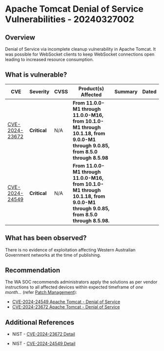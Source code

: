 # Apache Tomcat Denial of Service Vulnerabilities - 20240327002

## Overview

Denial of Service via incomplete cleanup vulnerability in Apache Tomcat. It was possible for WebSocket clients to keep WebSocket connections open leading to increased resource consumption.

## What is vulnerable?

| CVE    | Severity     | CVSS | Product(s) Affected | Summary | Dated |
| ------ | ------------ | ---- | ------------------- | ------- | ----- |
| [CVE-2024-23672](<https://nvd.nist.gov/vuln/detail/CVE-2024-23672>) | **Critical** | N/A  | **From 11.0.0-M1 through 11.0.0-M16, from 10.1.0-M1 through 10.1.18, from 9.0.0-M1 through 9.0.85, from 8.5.0 through 8.5.98**| 
[CVE-2024-24549](<https://nvd.nist.gov/vuln/detail/CVE-2024-24549>)| **Critical** | N/A | **From 11.0.0-M1 through 11.0.0-M16, from 10.1.0-M1 through 10.1.18, from 9.0.0-M1 through 9.0.85, from 8.5.0 through 8.5.98.**|



## What has been observed?

There is no evidence of exploitation affecting Western Australian Government networks at the time of publishing.

## Recommendation

The WA SOC recommends administrators apply the solutions as per vendor instructions to all affected devices within expected timeframe of *one month...* (refer [Patch Management](../guidelines/patch-management.md)):

- [CVE-2024-24549 Apache Tomcat - Denial of Service](<https://lists.apache.org/thread/4c50rmomhbbsdgfjsgwlb51xdwfjdcvg>)
- [CVE-2024-23672 Apache Tomcat - Denial of Service](<https://lists.apache.org/thread/cmpswfx6tj4s7x0nxxosvfqs11lvdx2f>)

## Additional References

- NIST -  [CVE-2024-23672 Detail
](<https://nvd.nist.gov/vuln/detail/CVE-2024-23672>) 

- NIST -  [CVE-2024-24549 Detail
](<https://nvd.nist.gov/vuln/detail/CVE-2024-24549>) 

